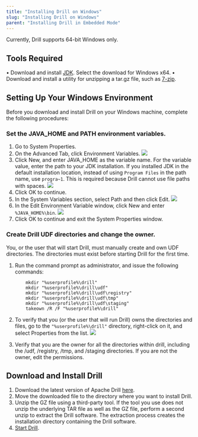 ```yaml
---
title: "Installing Drill on Windows"
slug: "Installing Drill on Windows"
parent: "Installing Drill in Embedded Mode"
---
```


Currently, Drill supports 64-bit Windows only.

## Tools Required

•	Download and install [JDK](https://www.oracle.com/technetwork/java/javase/downloads/jdk8-downloads-2133151.html). Select the download for Windows x64.
•	Download and install a utility for unzipping a tar.gz file, such as [7-zip](https://www.7-zip.org/download.html).

## Setting Up Your Windows Environment

Before you download and install Drill on your Windows machine, complete the following procedures:

### Set the JAVA_HOME and PATH environment variables.
1.	Go to System Properties.
2.	On the Advanced Tab, click Environment Variables.
![](https://i.imgur.com/lpytfmu.png)
3.	Click New, and enter JAVA_HOME as the variable name. For the variable value, enter the path to your JDK installation. If you installed JDK in the default installation location, instead of using `Program Files` in the path name, use `progra~1`. This is required because Drill cannot use file paths with spaces.
![](https://i.imgur.com/3CUoNNZ.png)
4.	Click OK to continue.
5.	In the System Variables section, select Path and then click Edit.
![](https://i.imgur.com/nqv68Nu.png)
6.	In the Edit Environment Variable window, click New and enter `%JAVA_HOME%\bin`.
![](https://i.imgur.com/2kevwLV.png)
7.	Click OK to continue and exit the System Properties window.


### Create Drill UDF directories and change the owner.

You, or the user that will start Drill, must manually create and own UDF directories. The directories must exist before starting Drill for the first time.

1.	Run the command prompt as administrator, and issue the following commands:

			mkdir "%userprofile%\drill"
			mkdir "%userprofile%\drill\udf"
			mkdir "%userprofile%\drill\udf\registry"
			mkdir "%userprofile%\drill\udf\tmp"
			mkdir "%userprofile%\drill\udf\staging"
			takeown /R /F "%userprofile%\drill"

2.	To verify that you (or the user that will run Drill) owns the directories and files, go to the `"%userprofile%\drill"` directory, right-click on it, and select Properties from the list.
![](https://i.imgur.com/lLLYOMX.png)
3.	Verify that you are the owner for all the directories within drill, including the /udf, /registry, /tmp, and /staging directories. If you are not the owner, edit the permissions.


## Download and Install Drill

1. Download the latest version of Apache Drill [here](https://drill.apache.org/download/).
2. Move the downloaded file to the directory where you want to install Drill.
3. Unzip the GZ file using a third-party tool. If the tool you use does not unzip the underlying TAR file as well as the GZ file, perform a second unzip to extract the Drill software. The extraction process creates the installation directory containing the Drill software.
4. [Start Drill]({{site.baseurl}}/docs/starting-drill-on-windows).
